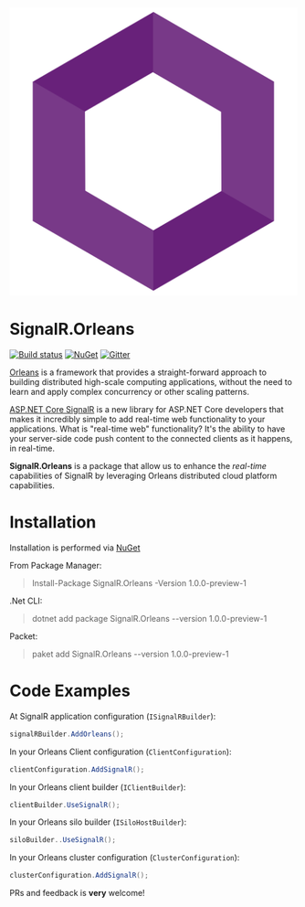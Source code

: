 <p align="center">
  <img src="https://github.com/dotnet/orleans/blob/gh-pages/assets/logo.png" alt="SignalR.Orleans" width="600px"> 
  <h1>SignalR.Orleans</h1>
</p>

[![Build status](https://projectappengine.visualstudio.com/_apis/public/build/definitions/66fe6898-2b40-410a-b05d-893a610d2ccb/1/badge)](https://projectappengine.visualstudio.com/_apis/public/build/definitions/66fe6898-2b40-410a-b05d-893a610d2ccb/1/badge)
[![NuGet](https://img.shields.io/nuget/v/SignalR.Orleans.svg?style=flat)](http://www.nuget.org/profiles/SignalR.Orleans)
[![Gitter](https://badges.gitter.im/Join%20Chat.svg)](https://gitter.im/dotnet/orleans?utm_source=badge&utm_medium=badge&utm_campaign=pr-badge)

[Orleans](https://github.com/dotnet/orleans) is a framework that provides a straight-forward approach to building distributed high-scale computing applications, without the need to learn and apply complex concurrency or other scaling patterns. 

[ASP.NET Core SignalR](https://github.com/aspnet/SignalR) is a new library for ASP.NET Core developers that makes it incredibly simple to add real-time web functionality to your applications. What is "real-time web" functionality? It's the ability to have your server-side code push content to the connected clients as it happens, in real-time.

**SignalR.Orleans** is a package that allow us to enhance the _real-time_ capabilities of SignalR by leveraging Orleans distributed cloud platform capabilities.


Installation
============

Installation is performed via [NuGet](https://www.nuget.org/packages/SignalR.Orleans/)

From Package Manager:

> Install-Package SignalR.Orleans -Version 1.0.0-preview-1

.Net CLI:

> dotnet add package SignalR.Orleans --version 1.0.0-preview-1

Packet: 

> paket add SignalR.Orleans --version 1.0.0-preview-1


Code Examples
=============

At SignalR application configuration (`ISignalRBuilder`):

```c#
signalRBuilder.AddOrleans();
```

In your Orleans Client configuration (`ClientConfiguration`):

```c#
clientConfiguration.AddSignalR();
```

In your Orleans client builder (`IClientBuilder`):

```c#
clientBuilder.UseSignalR();
```

In your Orleans silo builder (`ISiloHostBuilder`):

```c#
siloBuilder..UseSignalR();
```

In your Orleans cluster configuration (`ClusterConfiguration`):

```c#
clusterConfiguration.AddSignalR();
```

PRs and feedback is **very** welcome!

